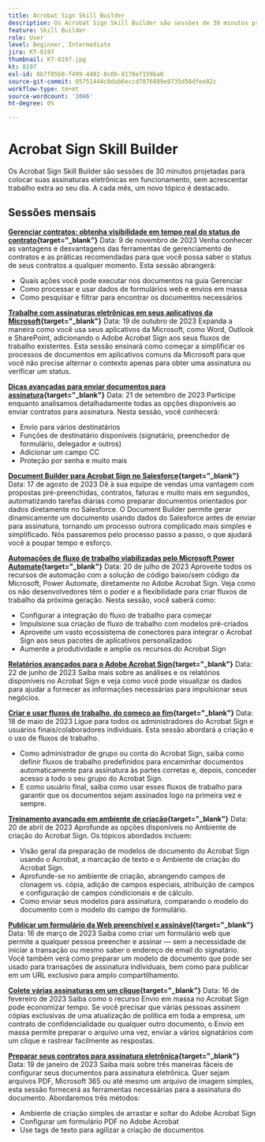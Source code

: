 ```yaml
---
title: Acrobat Sign Skill Builder
description: Os Acrobat Sign Skill Builder são sessões de 30 minutos projetadas para colocar suas assinaturas eletrônicas em funcionamento, sem acrescentar trabalho extra
feature: Skill Builder
role: User
level: Beginner, Intermediate
jira: KT-8197
thumbnail: KT-8197.jpg
kt: 8197
exl-id: 8b7f85b8-f499-4402-8c0b-8170e7159ba0
source-git-commit: 05751444c0dab6eccd7076889e8735d58dfee82c
workflow-type: tm+mt
source-wordcount: '1046'
ht-degree: 0%

---
```


# Acrobat Sign Skill Builder

Os Acrobat Sign Skill Builder são sessões de 30 minutos projetadas para colocar suas assinaturas eletrônicas em funcionamento, sem acrescentar trabalho extra ao seu dia. A cada mês, um novo tópico é destacado.

## Sessões mensais

**[Gerenciar contratos: obtenha visibilidade em tempo real do status do contrato](https://teamwork.adobe.com/adobe-sign-skill-builder/attendease/networking/experience/aad26d3c-699b-4d99-a272-30bcbfbc1bf2/e1b6dd21-c94a-4c1b-9eeb-abec464e3cbd){target="_blank"}**
Data: 9 de novembro de 2023 Venha conhecer as vantagens e desvantagens das ferramentas de gerenciamento de contratos e as práticas recomendadas para que você possa saber o status de seus contratos a qualquer momento. Esta sessão abrangerá:

* Quais ações você pode executar nos documentos na guia Gerenciar
* Como processar e usar dados de formulários web e envios em massa
* Como pesquisar e filtrar para encontrar os documentos necessários

**[Trabalhe com assinaturas eletrônicas em seus aplicativos da Microsoft](https://teamwork.adobe.com/adobe-sign-skill-builder/attendease/networking/experience/7c88319e-04b7-4560-aad3-ba288d5cfc76/3bd16192-c4c9-4d66-9b1c-575ddcc3c6bb){target="_blank"}**
Data: 19 de outubro de 2023 Expanda a maneira como você usa seus aplicativos da Microsoft, como Word, Outlook e SharePoint, adicionando o Adobe Acrobat Sign aos seus fluxos de trabalho existentes. Esta sessão ensinará como começar a simplificar os processos de documentos em aplicativos comuns da Microsoft para que você não precise alternar o contexto apenas para obter uma assinatura ou verificar um status.

**[Dicas avançadas para enviar documentos para assinatura](https://teamwork.adobe.com/adobe-sign-skill-builder/attendease/networking/experience/d326c8ab-3173-4c95-9e5a-0afeff4ce006/4bae4b11-516b-4e50-8f10-d116538fd710){target="_blank"}**
Data: 21 de setembro de 2023 Participe enquanto analisamos detalhadamente todas as opções disponíveis ao enviar contratos para assinatura. Nesta sessão, você conhecerá:

* Envio para vários destinatários
* Funções de destinatário disponíveis (signatário, preenchedor de formulário, delegador e outros)
* Adicionar um campo CC
* Proteção por senha e muito mais

**[Document Builder para Acrobat Sign no Salesforce](https://teamwork.adobe.com/adobe-sign-skill-builder/attendease/networking/experience/4c4e8632-ba24-445f-a567-a9e76429bdf5/0a2f68ed-9a21-4911-9e38-15943c0e3f9a){target="_blank"}**
Data: 17 de agosto de 2023 Dê à sua equipe de vendas uma vantagem com propostas pré-preenchidas, contratos, faturas e muito mais em segundos, automatizando tarefas diárias como preparar documentos orientados por dados diretamente no Salesforce. O Document Builder permite gerar dinamicamente um documento usando dados do Salesforce antes de enviar para assinatura, tornando um processo outrora complicado mais simples e simplificado. Nós passaremos pelo processo passo a passo, o que ajudará você a poupar tempo e esforço.

**[Automações de fluxo de trabalho viabilizadas pelo Microsoft Power Automate](https://teamwork.adobe.com/adobe-sign-skill-builder/attendease/networking/experience/8409ba8b-e4ee-4e99-80cc-33902027b80e/307d147e-4b85-4330-81af-5929f0dc5ae4){target="_blank"}**
Data: 20 de julho de 2023 Aproveite todos os recursos de automação com a solução de código baixo/sem código da Microsoft, Power Automate, diretamente no Adobe Acrobat Sign. Veja como os não desenvolvedores têm o poder e a flexibilidade para criar fluxos de trabalho da próxima geração. Nesta sessão, você saberá como:

* Configurar a integração do fluxo de trabalho para começar
* Impulsione sua criação de fluxo de trabalho com modelos pré-criados
* Aproveite um vasto ecossistema de conectores para integrar o Acrobat Sign aos seus pacotes de aplicativos personalizados
* Aumente a produtividade e amplie os recursos do Acrobat Sign

**[Relatórios avançados para o Adobe Acrobat Sign](https://adobe-sign-skill-builder.joinus.adobeevents.com/attendease/networking/experience/fa28b18d-ab38-47d4-8ae8-3e0161550bd3/60081eb2-f8a3-45b6-9d75-4f3a53b4c53a){target="_blank"}**
Data: 22 de junho de 2023 Saiba mais sobre as análises e os relatórios disponíveis no Acrobat Sign e veja como você pode visualizar os dados para ajudar a fornecer as informações necessárias para impulsionar seus negócios.

**[Criar e usar fluxos de trabalho, do começo ao fim](https://teamwork.adobe.com/adobe-sign-skill-builder/attendease/networking/experience/0fc7ccc5-eb36-47f0-a0d3-1fa3648c8fcf/42a9bbad-0a54-4c8c-8002-597d549600fe){target="_blank"}**
Data: 18 de maio de 2023 Ligue para todos os administradores do Acrobat Sign e usuários finais/colaboradores individuais. Esta sessão abordará a criação e o uso de fluxos de trabalho.

* Como administrador de grupo ou conta do Acrobat Sign, saiba como definir fluxos de trabalho predefinidos para encaminhar documentos automaticamente para assinatura às partes corretas e, depois, conceder acesso a todo o seu grupo do Acrobat Sign.
* E como usuário final, saiba como usar esses fluxos de trabalho para garantir que os documentos sejam assinados logo na primeira vez e sempre.

**[Treinamento avançado em ambiente de criação](https://adobe-sign-skill-builder.joinus.adobeevents.com/attendease/networking/experience/30c06b3c-60f7-4293-9cd2-2544104d9140/85ffced9-7613-4382-b3a3-43ba227af5ba){target="_blank"}**
Data: 20 de abril de 2023 Aprofunde as opções disponíveis no Ambiente de criação do Acrobat Sign. Os tópicos abordados incluem:

* Visão geral da preparação de modelos de documento do Acrobat Sign usando o Acrobat, a marcação de texto e o Ambiente de criação do Acrobat Sign.
* Aprofunde-se no ambiente de criação, abrangendo campos de clonagem vs. cópia, adição de campos especiais, atribuição de campos e configuração de campos condicionais e de cálculo.
* Como enviar seus modelos para assinatura, comparando o modelo do documento com o modelo do campo de formulário.

**[Publicar um formulário da Web preenchível e assinável](https://adobe-sign-skill-builder.joinus.adobeevents.com/attendease/networking/experience/265580bf-245a-4751-9b51-c6877192d13a/9ae41cae-a53e-4b71-a748-2df0ee2e14c8){target="_blank"}**
Data: 16 de março de 2023 Saiba como criar um formulário web que permite a qualquer pessoa preencher e assinar — sem a necessidade de iniciar a transação ou mesmo saber o endereço de email do signatário. Você também verá como preparar um modelo de documento que pode ser usado para transações de assinatura individuais, bem como para publicar em um URL exclusivo para amplo compartilhamento.

**[Colete várias assinaturas em um clique](https://adobe-sign-skill-builder.joinus.adobeevents.com/attendease/networking/experience/552e5165-8762-4c73-9d41-8215d48a62cc/9d88acde-96fa-4d83-89e3-1296b94f4d90){target="_blank"}**
Data: 16 de fevereiro de 2023 Saiba como o recurso Envio em massa no Acrobat Sign pode economizar tempo. Se você precisar que várias pessoas assinem cópias exclusivas de uma atualização de política em toda a empresa, um contrato de confidencialidade ou qualquer outro documento, o Envio em massa permite preparar o arquivo uma vez, enviar a vários signatários com um clique e rastrear facilmente as respostas.

**[Preparar seus contratos para assinatura eletrônica](https://adobe-sign-skill-builder.joinus.adobeevents.com/attendease/networking/experience/c08f6e7e-2ced-48b8-8245-548302fe2df3/15f504a9-3420-4372-83c8-168115f15cbb){target="_blank"}**
Data: 19 de janeiro de 2023 Saiba mais sobre três maneiras fáceis de configurar seus documentos para assinatura eletrônica. Quer sejam arquivos PDF, Microsoft 365 ou até mesmo um arquivo de imagem simples, esta sessão fornecerá as ferramentas necessárias para a assinatura do documento. Abordaremos três métodos:

* Ambiente de criação simples de arrastar e soltar do Adobe Acrobat Sign
* Configurar um formulário PDF no Adobe Acrobat
* Use tags de texto para agilizar a criação de documentos